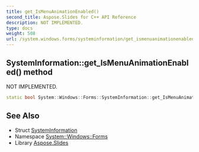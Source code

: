 ```yaml
---
title: get_IsMenuAnimationEnabled()
second_title: Aspose.Slides for C++ API Reference
description: NOT IMPLEMENTED.
type: docs
weight: 508
url: /system.windows.forms/systeminformation/get_ismenuanimationenabled/
---
```

## SystemInformation::get_IsMenuAnimationEnabled() method


NOT IMPLEMENTED.

```cpp
static bool System::Windows::Forms::SystemInformation::get_IsMenuAnimationEnabled()
```


## See Also

* Struct [SystemInformation](../)
* Namespace [System::Windows::Forms](../../)
* Library [Aspose.Slides](../../../)
